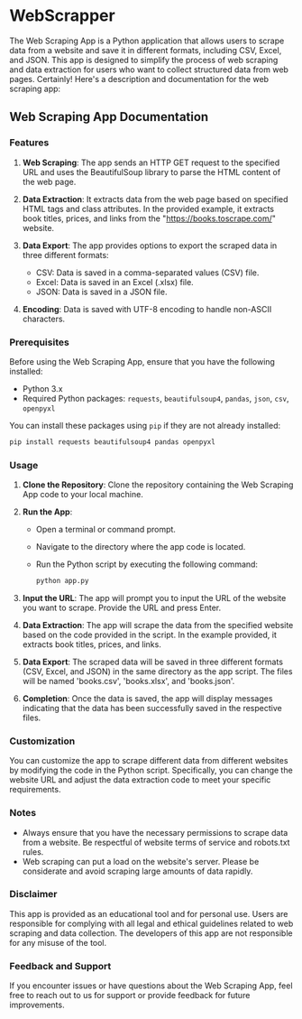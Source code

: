 # WebScrapper
The Web Scraping App is a Python application that allows users to scrape data from a website and save it in different formats, including CSV, Excel, and JSON. This app is designed to simplify the process of web scraping and data extraction for users who want to collect structured data from web pages.
Certainly! Here's a description and documentation for the web scraping app:

## Web Scraping App Documentation

### Features

1. **Web Scraping**: The app sends an HTTP GET request to the specified URL and uses the BeautifulSoup library to parse the HTML content of the web page.

2. **Data Extraction**: It extracts data from the web page based on specified HTML tags and class attributes. In the provided example, it extracts book titles, prices, and links from the "https://books.toscrape.com/" website.

3. **Data Export**: The app provides options to export the scraped data in three different formats:
   - CSV: Data is saved in a comma-separated values (CSV) file.
   - Excel: Data is saved in an Excel (.xlsx) file.
   - JSON: Data is saved in a JSON file.

4. **Encoding**: Data is saved with UTF-8 encoding to handle non-ASCII characters.

### Prerequisites

Before using the Web Scraping App, ensure that you have the following installed:

- Python 3.x
- Required Python packages: `requests`, `beautifulsoup4`, `pandas`, `json`, `csv`, `openpyxl`

You can install these packages using `pip` if they are not already installed:

```bash
pip install requests beautifulsoup4 pandas openpyxl
```

### Usage

1. **Clone the Repository**: Clone the repository containing the Web Scraping App code to your local machine.

2. **Run the App**:
   - Open a terminal or command prompt.
   - Navigate to the directory where the app code is located.
   - Run the Python script by executing the following command:

     ```bash
     python app.py
     ```

3. **Input the URL**: The app will prompt you to input the URL of the website you want to scrape. Provide the URL and press Enter.

4. **Data Extraction**: The app will scrape the data from the specified website based on the code provided in the script. In the example provided, it extracts book titles, prices, and links.

5. **Data Export**: The scraped data will be saved in three different formats (CSV, Excel, and JSON) in the same directory as the app script. The files will be named 'books.csv', 'books.xlsx', and 'books.json'.

6. **Completion**: Once the data is saved, the app will display messages indicating that the data has been successfully saved in the respective files.

### Customization

You can customize the app to scrape different data from different websites by modifying the code in the Python script. Specifically, you can change the website URL and adjust the data extraction code to meet your specific requirements.

### Notes

- Always ensure that you have the necessary permissions to scrape data from a website. Be respectful of website terms of service and robots.txt rules.
- Web scraping can put a load on the website's server. Please be considerate and avoid scraping large amounts of data rapidly.

### Disclaimer

This app is provided as an educational tool and for personal use. Users are responsible for complying with all legal and ethical guidelines related to web scraping and data collection. The developers of this app are not responsible for any misuse of the tool.

### Feedback and Support

If you encounter issues or have questions about the Web Scraping App, feel free to reach out to us for support or provide feedback for future improvements.
